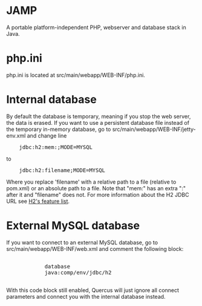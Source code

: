 JAMP
====
A portable platform-independent PHP, webserver and database stack in Java.

php.ini
=======
php.ini is located at src/main/webapp/WEB-INF/php.ini.

Internal database
===================
By default the database is temporary, meaning if you stop the web server, the data is erased.
If you want to use a persistent database file instead of the temporary in-memory database,
go to src/main/webapp/WEB-INF/jetty-env.xml and change line

<pre>
	<Set name="url">jdbc:h2:mem:;MODE=MYSQL</Set>
</pre>

to

<pre>
	<Set name="url">jdbc:h2:filename;MODE=MYSQL</Set>
</pre>

Where you replace 'filename' with a relative path to a file (relative to pom.xml)
or an absolute path to a file. Note that "mem:" has an extra ":" after it and "filename" does not.
For more information about the H2 JDBC URL see [H2's feature list](http://www.h2database.com/html/features.html#database_url).

External MySQL database
=======================
If you want to connect to an external MySQL database, go to src/main/webapp/WEB-INF/web.xml
and comment the following block:

<pre>
		<init-param>
			<param-name>database</param-name>
			<param-value>java:comp/env/jdbc/h2</param-value>
		</init-param>
</pre>

With this code block still enabled, Quercus will just ignore all connect parameters
and connect you with the internal database instead.
